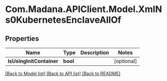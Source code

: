 
# Com.Madana.APIClient.Model.XmlNs0KubernetesEnclaveAllOf

## Properties

Name | Type | Description | Notes
------------ | ------------- | ------------- | -------------
**IsUsingInitContainer** | **bool** |  | [optional] 

[[Back to Model list]](../README.md#documentation-for-models)
[[Back to API list]](../README.md#documentation-for-api-endpoints)
[[Back to README]](../README.md)

